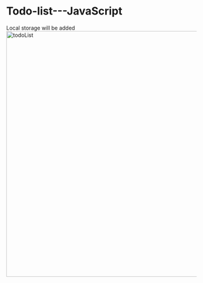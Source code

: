 # Todo-list---JavaScript
Local storage will be added
<br>
<img width="650" alt="todoList" src="https://user-images.githubusercontent.com/52817694/178116566-644ab668-f45a-459e-824c-b7307bc9f2bd.png">

